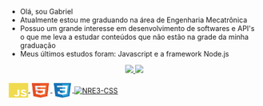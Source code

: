 - Olá, sou Gabriel
- Atualmente estou me graduando na área de Engenharia Mecatrônica
- Possuo um grande interesse em desenvolvimento de softwares e API's o que me leva a estudar conteúdos que não estão na grade da minha graduação 
- Meus últimos estudos foram: Javascript e a framework Node.js

<div align="center">
  <a href="https://github.com/GabrielNRE3">
  <img height="180em" src="https://github-readme-stats.vercel.app/api?username=GabrielNRE3&show_icons=false&theme=dracula&include_all_commits=true&count_private=true"/>
  <img height="180em" src="https://github-readme-stats.vercel.app/api/top-langs/?username=GabrielNRE3&layout=compact&langs_count=7&theme=dracula"/>
</div>

<div style="display: inline_block"><br>
  <img align="center" alt="NRE3-Js" height="30" width="40" src="https://raw.githubusercontent.com/devicons/devicon/master/icons/javascript/javascript-plain.svg">
  <img align="center" alt="NRE3-HTML" height="30" width="40" src="https://raw.githubusercontent.com/devicons/devicon/master/icons/html5/html5-original.svg">
  <img align="center" alt="NRE3-CSS" height="30" width="40" src="https://raw.githubusercontent.com/devicons/devicon/master/icons/css3/css3-original.svg">
  <img align="center" alt="NRE3-CSS" height="30" width="40" src="https://cdn.jsdelivr.net/gh/devicons/devicon@v2.14.0/devicon.min.css">
</div>
